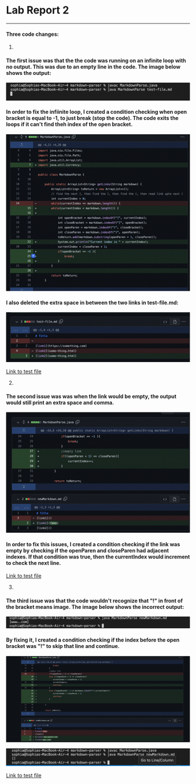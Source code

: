 # Lab Report 2
---
#### Three code changes:

1.


#### The first issue was that the the code was running on an infinite loop with no output. This was due to an empty line in the code. The image below shows the output:

![Image](nooutput.png)

#### In order to fix the infiinite loop, I created a condition checking when open bracket is equal to -1, to just break (stop the code). The code exits the loops if it can't find theh index of the open bracket.

![Image](commit1.png)

#### I also deleted the extra space in between the two links in test-file.md:

![Image](commit2.png)

[Link to test file](https://github.com/sophiaashraf/markdown-parser/commit/e64d7ec268d4cffc10c149765d3048fc5537fa03)

 2. 
 
 
#### The second issue was was when the link would be empty, the output would still print an extra space and comma. 

![Image](commit3.png)

#### In order to fix this issues, I created a condition checking if the link was empty by checking if the openParen and closeParen had adjacent indexes. If that condition was true, then the currentIndex would increment to check the next line. 


[Link to test file](https://github.com/sophiaashraf/markdown-parser/commit/b1aaf009e2d58ddd617767cf59adb8554ba8e187)

3.




#### The third issue was that the code wouldn't recognize that "!" in front of the bracket means image. The image below shows the incorrect output:


![Image](wrong.png)


#### By fixing it, I created a condition checking if the index before the open bracket was "!" to skip that line and continue. 

![Image](commit4.png)


![Image](right.png)

[Link to test file](https://github.com/sophiaashraf/markdown-parser/commit/53a2ef636409b449ea29716b8a841375c56ff7b4)
